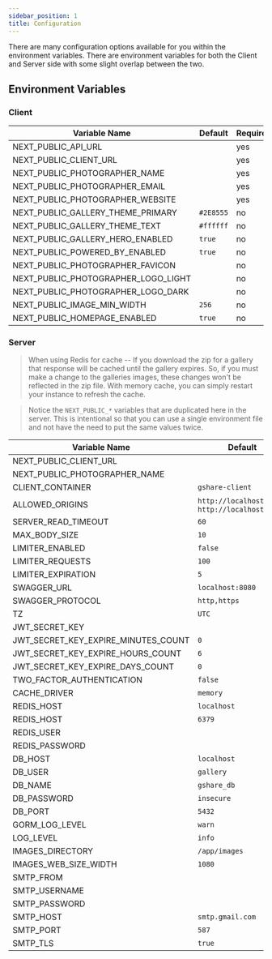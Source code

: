 ```yaml
---
sidebar_position: 1
title: Configuration
---
```


There are many configuration options available for you within the environment variables. There are environment variables for both the Client and Server side with some slight overlap between the two.

## Environment Variables

### Client

| Variable Name                       | Default   | Required |
| ----------------------------------- | --------- | -------- |
| NEXT_PUBLIC_API_URL                 |           | yes      |
| NEXT_PUBLIC_CLIENT_URL              |           | yes      |
| NEXT_PUBLIC_PHOTOGRAPHER_NAME       |           | yes      |
| NEXT_PUBLIC_PHOTOGRAPHER_EMAIL      |           | yes      |
| NEXT_PUBLIC_PHOTOGRAPHER_WEBSITE    |           | yes      |
| NEXT_PUBLIC_GALLERY_THEME_PRIMARY   | `#2E8555` | no       |
| NEXT_PUBLIC_GALLERY_THEME_TEXT      | `#ffffff` | no       |
| NEXT_PUBLIC_GALLERY_HERO_ENABLED    | `true`    | no       |
| NEXT_PUBLIC_POWERED_BY_ENABLED      | `true`    | no       |
| NEXT_PUBLIC_PHOTOGRAPHER_FAVICON    |           | no       |
| NEXT_PUBLIC_PHOTOGRAPHER_LOGO_LIGHT |           | no       |
| NEXT_PUBLIC_PHOTOGRAPHER_LOGO_DARK  |           | no       |
| NEXT_PUBLIC_IMAGE_MIN_WIDTH         | `256`     | no       |
| NEXT_PUBLIC_HOMEPAGE_ENABLED        | `true`    | no       |

### Server

> When using Redis for cache -- If you download the zip for a gallery that response will be cached until the gallery expires. So, if you must make a change to the galleries images, these changes won't be reflected in the zip file. With memory cache, you can simply restart your instance to refresh the cache.

> Notice the `NEXT_PUBLIC_*` variables that are duplicated here in the server. This is intentional so that you can use a single environment file and not have the need to put the same values twice.

| Variable Name                       | Default                                          | Required |
| ----------------------------------- | ------------------------------------------------ | -------- |
| NEXT_PUBLIC_CLIENT_URL              |                                                  | yes      |
| NEXT_PUBLIC_PHOTOGRAPHER_NAME       |                                                  | yes      |
| CLIENT_CONTAINER                    | `gshare-client`                                  | no       |
| ALLOWED_ORIGINS                     | `http://localhost:3000`, `http://localhost:8080` | no       |
| SERVER_READ_TIMEOUT                 | `60`                                             | no       |
| MAX_BODY_SIZE                       | `10`                                             | no       |
| LIMITER_ENABLED                     | `false`                                          | no       |
| LIMITER_REQUESTS                    | `100`                                            | no       |
| LIMITER_EXPIRATION                  | `5`                                              | no       |
| SWAGGER_URL                         | `localhost:8080`                                 | no       |
| SWAGGER_PROTOCOL                    | `http,https`                                     | no       |
| TZ                                  | `UTC`                                            | no       |
| JWT_SECRET_KEY                      |                                                  | yes      |
| JWT_SECRET_KEY_EXPIRE_MINUTES_COUNT | `0`                                              | no       |
| JWT_SECRET_KEY_EXPIRE_HOURS_COUNT   | `6`                                              | no       |
| JWT_SECRET_KEY_EXPIRE_DAYS_COUNT    | `0`                                              | no       |
| TWO_FACTOR_AUTHENTICATION           | `false`                                          | no       |
| CACHE_DRIVER                        | `memory`                                         | no       |
| REDIS_HOST                          | `localhost`                                      | no       |
| REDIS_HOST                          | `6379`                                           | no       |
| REDIS_USER                          |                                                  | no       |
| REDIS_PASSWORD                      |                                                  | no       |
| DB_HOST                             | `localhost`                                      | no       |
| DB_USER                             | `gallery`                                        | no       |
| DB_NAME                             | `gshare_db`                                      | no       |
| DB_PASSWORD                         | `insecure`                                       | no       |
| DB_PORT                             | `5432`                                           | no       |
| GORM_LOG_LEVEL                      | `warn`                                           | no       |
| LOG_LEVEL                           | `info`                                           | no       |
| IMAGES_DIRECTORY                    | `/app/images`                                    | no       |
| IMAGES_WEB_SIZE_WIDTH               | `1080`                                           | no       |
| SMTP_FROM                           |                                                  | no       |
| SMTP_USERNAME                       |                                                  | no       |
| SMTP_PASSWORD                       |                                                  | no       |
| SMTP_HOST                           | `smtp.gmail.com`                                 | no       |
| SMTP_PORT                           | `587`                                            | no       |
| SMTP_TLS                            | `true`                                           | no       |
